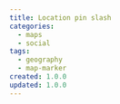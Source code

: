 ```yaml
---
title: Location pin slash
categories:
  - maps
  - social
tags:
  - geography
  - map-marker
created: 1.0.0
updated: 1.0.0
---
```

